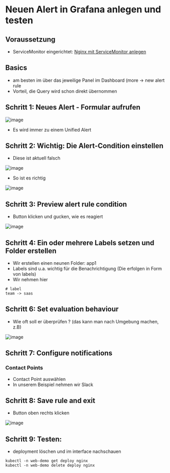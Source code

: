 # Neuen Alert in Grafana anlegen und testen 

## Voraussetzung

  * ServiceMonitor eingerichtet: [Nginx mit ServiceMonitor anlegen](monitoring/praxis/03-nginx-servicemonitor.md)

## Basics 

  * am besten im über das jeweilige Panel im Dashboard (more -> new alert rule
  * Vorteil, die Query wird schon direkt übernommen

## Schritt 1: Neues Alert - Formular aufrufen

![image](https://github.com/user-attachments/assets/9e178aa0-2e4c-4f4d-8f18-6f5f5ca3d992)
 
  * Es wird immer zu einem Unified Alert 

## Schritt 2: Wichtig: Die Alert-Condition einstellen 

  * Diese ist aktuell falsch

![image](https://github.com/user-attachments/assets/2e09a392-686a-49e0-b56d-05afa586d54a)

  * So ist es richtig

![image](https://github.com/user-attachments/assets/b0a766a3-fbee-44a9-bb8a-a687710f7a06)


## Schritt 3: Preview alert rule condition 

   * Button klicken und gucken, wie es reagiert

![image](https://github.com/user-attachments/assets/4f471c7d-2cc5-4248-a2a4-1edaf1696a1d)


## Schritt 4: Ein oder mehrere Labels setzen und Folder erstellen 

  * Wir erstellen einen neunen Folder: app1 
  * Labels sind u.a. wichtig für die Benachrichtigung (Die erfolgen in Form von labels)
  * Wir nehmen hier

```
# label
team -> saas
```

## Schritt 6: Set evaluation behaviour 

  * Wie oft soll er überprüfen ? (das kann man nach Umgebung machen, z.B) 

![image](https://github.com/user-attachments/assets/9941383c-095c-44a2-95c2-6aa7c3256993)


## Schritt 7: Configure notifications 

### Contact Points 

  * Contact Point auswählen
  * In unserem Beispiel nehmen wir Slack

## Schritt 8: Save rule and exit 

  * Button oben rechts klicken

![image](https://github.com/user-attachments/assets/e0305e06-10a8-4cfb-8c6d-fc70cf629b4a)


## Schritt 9: Testen:

  * deployment löschen und im interface nachschauen 

```
kubectl -n web-demo get deploy nginx
kubectl -n web-demo delete deploy nginx
```

